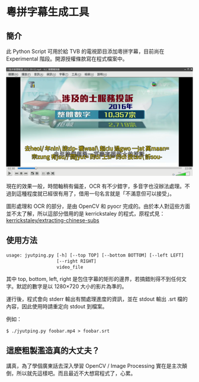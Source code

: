 # 粵拼字幕生成工具

## 簡介

此 Python Script 可用於給 TVB 的電視節目添加粵拼字幕，目前尚在 Experimental 階段。開源授權條款寫在程式檔案中。

<img src="screenshot.png" />

現在的效果一般，時間軸稍有偏差，OCR 有不少錯字，多音字也沒辦法處理。不過到這種程度就已經很有用了，借用一句名言就是「不滿意但可以接受」。

圖形處理和 OCR 的部分，是由 OpenCV 和 pyocr 完成的。由於本人對這些方面並不太了解，所以這部分借用的是 kerrickstaley 的程式，原程式見：[kerrickstaley/extracting-chinese-subs](https://github.com/kerrickstaley/extracting-chinese-subs)

## 使用方法

```
usage: jyutping.py [-h] [--top TOP] [--bottom BOTTOM] [--left LEFT]
                   [--right RIGHT]
                   video_file
```
其中 top, bottom, left, right 是包住字幕的矩形的邊界，若搞錯則得不到任何文字。默認的數字是以 1280×720 大小的影片為準的。

運行後，程式會向 stderr 輸出有關處理進度的資訊，並在 stdout 輸出 .srt 檔的內容，因此使用時請重定向 stdout 到檔案。

例如：

```
$ ./jyutping.py foobar.mp4 > foobar.srt
```

## 這麽粗製濫造真的大丈夫？

講真，為了學個廣東話去深入學習 OpenCV / Image Processing 實在是主次顛倒，所以就先這樣吧。而且最近不大想寫程式了，心累。